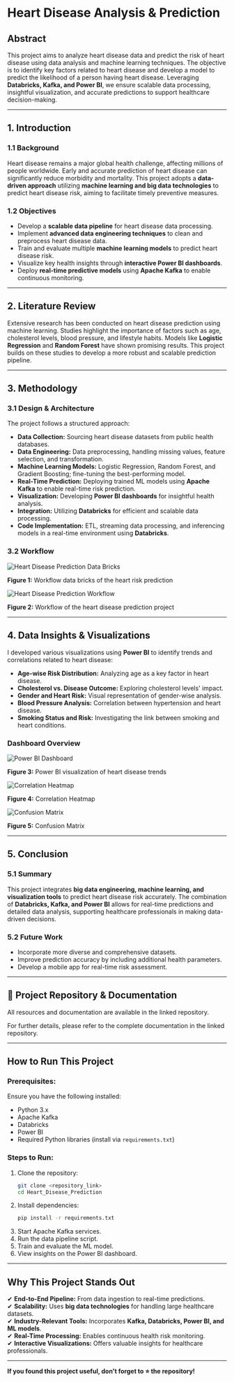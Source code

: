 # Heart Disease Analysis & Prediction

## Abstract
This project aims to analyze heart disease data and predict the risk of heart disease using data analysis and machine learning techniques. The objective is to identify key factors related to heart disease and develop a model to predict the likelihood of a person having heart disease. Leveraging **Databricks, Kafka, and Power BI**, we ensure scalable data processing, insightful visualization, and accurate predictions to support healthcare decision-making.

---

## 1. Introduction
### 1.1 Background
Heart disease remains a major global health challenge, affecting millions of people worldwide. Early and accurate prediction of heart disease can significantly reduce morbidity and mortality. This project adopts a **data-driven approach** utilizing **machine learning and big data technologies** to predict heart disease risk, aiming to facilitate timely preventive measures.

### 1.2 Objectives
- Develop a **scalable data pipeline** for heart disease data processing.
- Implement **advanced data engineering techniques** to clean and preprocess heart disease data.
- Train and evaluate multiple **machine learning models** to predict heart disease risk.
- Visualize key health insights through **interactive Power BI dashboards**.
- Deploy **real-time predictive models** using **Apache Kafka** to enable continuous monitoring.

---

## 2. Literature Review
Extensive research has been conducted on heart disease prediction using machine learning. Studies highlight the importance of factors such as age, cholesterol levels, blood pressure, and lifestyle habits. Models like **Logistic Regression** and **Random Forest** have shown promising results. This project builds on these studies to develop a more robust and scalable prediction pipeline.

---

## 3. Methodology
### 3.1 Design & Architecture
The project follows a structured approach:
- **Data Collection:** Sourcing heart disease datasets from public health databases.
- **Data Engineering:** Data preprocessing, handling missing values, feature selection, and transformation.
- **Machine Learning Models:** Logistic Regression, Random Forest, and Gradient Boosting; fine-tuning the best-performing model.
- **Real-Time Prediction:** Deploying trained ML models using **Apache Kafka** to enable real-time risk prediction.
- **Visualization:** Developing **Power BI dashboards** for insightful health analysis.
- **Integration:** Utilizing **Databricks** for efficient and scalable data processing.
- **Code Implementation:** ETL, streaming data processing, and inferencing models in a real-time environment using **Databricks**.

### 3.2 Workflow

![Heart Disease Prediction Data Bricks](https://github.com/ismail-hasan-tanjer/heart-risk-prediction/blob/main/data%20bricks.jpg)

**Figure 1:** Workflow data bricks of the heart risk prediction

![Heart Disease Prediction Workflow](https://github.com/ismail-hasan-tanjer/heart-risk-prediction/blob/main/workflow---.png)

**Figure 2:** Workflow of the heart disease prediction project

---

## 4. Data Insights & Visualizations
I developed various visualizations using **Power BI** to identify trends and correlations related to heart disease:

- **Age-wise Risk Distribution:** Analyzing age as a key factor in heart disease.
- **Cholesterol vs. Disease Outcome:** Exploring cholesterol levels' impact.
- **Gender and Heart Risk:** Visual representation of gender-wise analysis.
- **Blood Pressure Analysis:** Correlation between hypertension and heart disease.
- **Smoking Status and Risk:** Investigating the link between smoking and heart conditions.

### Dashboard Overview

![Power BI Dashboard](https://github.com/ismail-hasan-tanjer/heart-risk-prediction/blob/main/Picture%20of%20heart%20%20risk%20analysis_page-0001.jpg)

**Figure 3:** Power BI visualization of heart disease trends

![Correlation Heatmap](https://github.com/ismail-hasan-tanjer/heart-risk-prediction/blob/main/co%20rellation%20heat%20map-.png)

**Figure 4:** Correlation Heatmap


![Confusion Matrix](https://github.com/ismail-hasan-tanjer/heart-risk-prediction/blob/main/download%20(1).png)

**Figure 5:** Confusion Matrix


---

## 5. Conclusion
### 5.1 Summary
This project integrates **big data engineering, machine learning, and visualization tools** to predict heart disease risk accurately. The combination of **Databricks, Kafka, and Power BI** allows for real-time predictions and detailed data analysis, supporting healthcare professionals in making data-driven decisions.

### 5.2 Future Work
- Incorporate more diverse and comprehensive datasets.
- Improve prediction accuracy by including additional health parameters.
- Develop a mobile app for real-time risk assessment.

---

## 🔗 Project Repository & Documentation
All resources and documentation are available in the linked repository.

For further details, please refer to the complete documentation in the linked repository.

---

## How to Run This Project
### Prerequisites:
Ensure you have the following installed:
- Python 3.x
- Apache Kafka
- Databricks
- Power BI
- Required Python libraries (install via `requirements.txt`)

### Steps to Run:
1. Clone the repository:
   ```sh
   git clone <repository_link>
   cd Heart_Disease_Prediction
   ```
2. Install dependencies:
   ```sh
   pip install -r requirements.txt
   ```
3. Start Apache Kafka services.
4. Run the data pipeline script.
5. Train and evaluate the ML model.
6. View insights on the Power BI dashboard.

---

## Why This Project Stands Out
✔ **End-to-End Pipeline:** From data ingestion to real-time predictions.  
✔ **Scalability:** Uses **big data technologies** for handling large healthcare datasets.  
✔ **Industry-Relevant Tools:** Incorporates **Kafka, Databricks, Power BI, and ML models**.  
✔ **Real-Time Processing:** Enables continuous health risk monitoring.  
✔ **Interactive Visualizations:** Offers valuable insights for healthcare professionals.

---

**If you found this project useful, don't forget to ⭐ the repository!**

